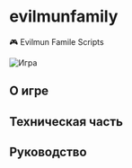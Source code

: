 # evilmunfamily
🎮 Evilmun Famile Scripts

![Игра](https://sun9-17.userapi.com/impg/XFLFW7mR4SGhMD8y2u5x83OEkiefrCQqMZU0Hw/eoWzX1dkiuI.jpg?size=1120x920&quality=96&sign=a3732f67510a3b57850735fe65f6a956&type=album)
## О игре
## Техническая часть
## Руководство 
